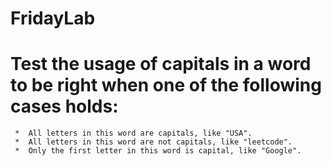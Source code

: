 # FridayLab
# Test the usage of capitals in a word to be right when one of the following cases holds:
     *  All letters in this word are capitals, like "USA".
     *  All letters in this word are not capitals, like "leetcode".
     *  Only the first letter in this word is capital, like "Google".
